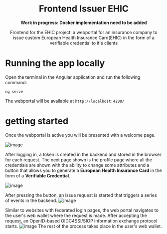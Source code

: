 <div align="center">
 <h1>Frontend Issuer EHIC</h1>
 <span><b> Work in progress:  </b></span></a>
 <span><b> Docker implementation need to be added </b></span></a>
 <p>Frontend for the EHIC project: a webportal for an insurance company to issue custom European Health Insurance Card(EHIC) in the form of a verifiable credential to it's clients<p>
</div>

# Running the app locally

Open the terminal in the Angular application and run the following command:

`ng serve`

The webportal will be available at `http://localhost:4200/`

# getting started

Once the webportal is active you will be presented with a welcome page.

![image](https://github.com/soufianeAmaador/Webportal-Issuer-EHIC/assets/70653226/8e88df5a-d4d2-4894-9649-67244fe3eeb5)

After logging in, a token is created in the backend and stored in the browser for each request.
The next page shown is the profile page where all the credentials are shown with the ability to change some attributes and a button that allows you to generate a <b>European Health Insurance Card</b> in the form of a <b>Verifiable Credential</b>.

![image](https://github.com/soufianeAmaador/Webportal-Issuer-EHIC/assets/70653226/8b4c8cda-f53e-47d4-9403-88cac27b4881)

After pressing the button, an issue request is started that triggers a series of events in the backend.
![image](https://github.com/soufianeAmaador/Webportal-Issuer-EHIC/assets/70653226/584cc55d-49c4-4ade-8919-3a8f31605219)

Similar to websites with federated login pages, the web portal navigates to the user's web wallet where the request is made.
After accepting the request, an OpenID-based OIDC4SSI/SIOP information exchange protocol starts.
![image](https://github.com/soufianeAmaador/Webportal-Issuer-EHIC/assets/70653226/744dbb48-554d-466e-af4f-760ef77d4636)
The rest of the process takes place in the user's web wallet.
